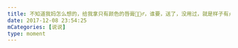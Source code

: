```yaml
---
title: 不知道我妈怎么想的，给我拿只有颜色的唇膏🤷🏻‍♂️，谁要，送了，没用过，就是样子有点丑🤦🏻‍♂️
date: 2017-12-08 23:54:25
mCategories: [说说]
type: moment
---
```


<div id="pics-20171208235425"></div>

<script src="/lib/moment/pics.js"></script>
<script>
var data = [
    {"link": "2017-12-08_000000.jpeg", "type": "shuoshuo"},
    {"link": "2017-12-08_000001.jpeg", "type": "shuoshuo"}
];
picsRender(data, "pics-20171208235425");
</script>

